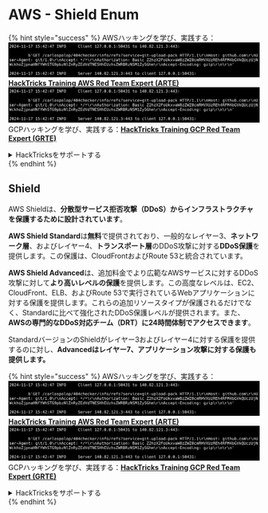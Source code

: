 # AWS - Shield Enum

{% hint style="success" %}
AWSハッキングを学び、実践する：<img src="../../../../.gitbook/assets/image (1).png" alt="" data-size="line">[**HackTricks Training AWS Red Team Expert (ARTE)**](https://training.hacktricks.xyz/courses/arte)<img src="../../../../.gitbook/assets/image (1).png" alt="" data-size="line">\
GCPハッキングを学び、実践する：<img src="../../../../.gitbook/assets/image (2).png" alt="" data-size="line">[**HackTricks Training GCP Red Team Expert (GRTE)**<img src="../../../../.gitbook/assets/image (2).png" alt="" data-size="line">](https://training.hacktricks.xyz/courses/grte)

<details>

<summary>HackTricksをサポートする</summary>

* [**サブスクリプションプラン**](https://github.com/sponsors/carlospolop)を確認してください！
* **💬 [**Discordグループ**](https://discord.gg/hRep4RUj7f)または[**Telegramグループ**](https://t.me/peass)に参加するか、**Twitter** 🐦 [**@hacktricks\_live**](https://twitter.com/hacktricks\_live)**をフォローしてください。**
* **[**HackTricks**](https://github.com/carlospolop/hacktricks)および[**HackTricks Cloud**](https://github.com/carlospolop/hacktricks-cloud)のGitHubリポジトリにPRを提出してハッキングトリックを共有してください。**

</details>
{% endhint %}

## Shield

AWS Shieldは、**分散型サービス拒否攻撃（DDoS）からインフラストラクチャを保護するために設計されています**。

**AWS Shield Standard**は**無料**で提供されており、一般的なレイヤー3、**ネットワーク層**、およびレイヤー4、**トランスポート層**のDDoS攻撃に対する**DDoS保護**を提供します。この保護は、CloudFrontおよびRoute 53と統合されています。

**AWS Shield Advanced**は、追加料金でより広範なAWSサービスに対するDDoS攻撃に対して**より高いレベルの保護**を提供します。この高度なレベルは、EC2、CloudFront、ELB、およびRoute 53で実行されているWebアプリケーションに対する保護を提供します。これらの追加リソースタイプが保護されるだけでなく、Standardに比べて強化されたDDoS保護レベルが提供されます。また、**AWSの専門的なDDoS対応チーム（DRT）に24時間体制でアクセスできます**。

StandardバージョンのShieldがレイヤー3およびレイヤー4に対する保護を提供するのに対し、**Advancedはレイヤー7、アプリケーション攻撃に対する保護も提供します。**

{% hint style="success" %}
AWSハッキングを学び、実践する：<img src="../../../../.gitbook/assets/image (1).png" alt="" data-size="line">[**HackTricks Training AWS Red Team Expert (ARTE)**](https://training.hacktricks.xyz/courses/arte)<img src="../../../../.gitbook/assets/image (1).png" alt="" data-size="line">\
GCPハッキングを学び、実践する：<img src="../../../../.gitbook/assets/image (2).png" alt="" data-size="line">[**HackTricks Training GCP Red Team Expert (GRTE)**<img src="../../../../.gitbook/assets/image (2).png" alt="" data-size="line">](https://training.hacktricks.xyz/courses/grte)

<details>

<summary>HackTricksをサポートする</summary>

* [**サブスクリプションプラン**](https://github.com/sponsors/carlospolop)を確認してください！
* **💬 [**Discordグループ**](https://discord.gg/hRep4RUj7f)または[**Telegramグループ**](https://t.me/peass)に参加するか、**Twitter** 🐦 [**@hacktricks\_live**](https://twitter.com/hacktricks\_live)**をフォローしてください。**
* **[**HackTricks**](https://github.com/carlospolop/hacktricks)および[**HackTricks Cloud**](https://github.com/carlospolop/hacktricks-cloud)のGitHubリポジトリにPRを提出してハッキングトリックを共有してください。**

</details>
{% endhint %}
